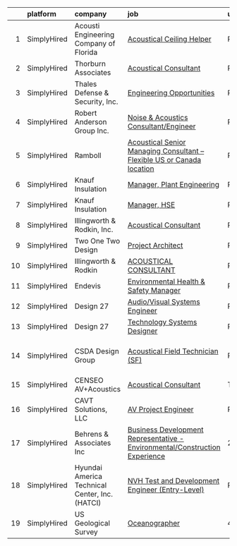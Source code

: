 

|    | platform    | company                                        | job                                                                                                                                                                                            | update_time   | location                      |
|---:|:------------|:-----------------------------------------------|:-----------------------------------------------------------------------------------------------------------------------------------------------------------------------------------------------|:--------------|:------------------------------|
|  1 | SimplyHired | Acousti Engineering Company of Florida         | [Acoustical Ceiling Helper](https://www.simplyhired.com/job/RFmnmZd2I4xnUnXVlhVJi2BpZx4tajRq7urjCTJ6hfYa_1PDG5LLuw?q=acoustical+engineering)                                                   | Recently      | Lake Worth, FL +4 locations   |
|  2 | SimplyHired | Thorburn Associates                            | [Acoustical Consultant](https://www.simplyhired.com/job/9jKxff2NaXXGffiLQGzpaj1AdYk46dV_bxOMSmviFK-EJKYbUXBj1Q?q=acoustical+engineering)                                                       | Recently      | Remote                        |
|  3 | SimplyHired | Thales Defense & Security, Inc.                | [Engineering Opportunities](https://www.simplyhired.com/job/GQYUDebkjM3Iv_RYWGEw3ZECINlu80qmZjsswCP-ZqQUiVLk-Zq0Dg?q=acoustical+engineering)                                                   | Recently      | New York, NY                  |
|  4 | SimplyHired | Robert Anderson Group Inc.                     | [Noise & Acoustics Consultant/Engineer](https://www.simplyhired.com/job/3RQyZ2epzGM_J7msygI1rKSrCCt5vftupBGmy5O7vl85YaWUn7J1Hw?q=acoustical+engineering)                                       | Recently      | Dearborn, MI                  |
|  5 | SimplyHired | Ramboll                                        | [Acoustical Senior Managing Consultant – Flexible US or Canada location](https://www.simplyhired.com/job/W2PWbhs2UMrs3XDBsK9uqzEs9FVE4MYbsLXISIySDvK53ReWNjAjsw?q=acoustical+engineering)      | Recently      | Emeryville, CA +2 locations   |
|  6 | SimplyHired | Knauf Insulation                               | [Manager, Plant Engineering](https://www.simplyhired.com/job/3n9ENNY1aOqWKdpZxjcCtnc9dN5xAsVB12bWeNtWVWnQh9_UlTpqBg?q=acoustical+engineering)                                                  | Recently      | Shelbyville, IN               |
|  7 | SimplyHired | Knauf Insulation                               | [Manager, HSE](https://www.simplyhired.com/job/M1FJDhO5daz9UFdfp0FZvermNQb9h6pnnEPc42REY2AeLPSRo_Id5Q?q=acoustical+engineering)                                                                | Recently      | Shasta Lake, CA               |
|  8 | SimplyHired | Illingworth & Rodkin, Inc.                     | [Acoustical Consultant](https://www.simplyhired.com/job/Jb8Whjjq6LlCyQZYP26GoZOKPYIG-nU40s1XhZBY6EWoJfk0qN6TnQ?q=acoustical+engineering)                                                       | Recently      | Cotati, CA                    |
|  9 | SimplyHired | Two One Two Design                             | [Project Architect](https://www.simplyhired.com/job/4thFo_rYa3eLIf0prraXtI3UvpiXm2cTnvzqhhJjY3v2wF1-aRuCXQ?q=acoustical+engineering)                                                           | Recently      | New York, NY                  |
| 10 | SimplyHired | Illingworth & Rodkin                           | [ACOUSTICAL CONSULTANT](https://www.simplyhired.com/job/LvSpEjwW0sOm97QtaBUJt_e_zhqlggCevyZWjwlge00X8wMMVZuN4Q?q=acoustical+engineering)                                                       | Recently      | Cotati, CA                    |
| 11 | SimplyHired | Endevis                                        | [Environmental Health & Safety Manager](https://www.simplyhired.com/job/1Z2JQ-xpo-eb2BmN2jS7yPEP2cw-u4v3S7GcTxdiLIQt_7di8e1L5g?q=acoustical+engineering)                                       | Recently      | Redding, CA                   |
| 12 | SimplyHired | Design 27                                      | [Audio/Visual Systems Engineer](https://www.simplyhired.com/job/6gN9R2hyiSu5PSotLK8jESzMZsSuKmFdYzT6DvbamACxeVMyLIcjoA?q=acoustical+engineering)                                               | Recently      | Indianapolis, IN              |
| 13 | SimplyHired | Design 27                                      | [Technology Systems Designer](https://www.simplyhired.com/job/xUG9wzUpSnX58f71f0FU9qjitshVRvCfTVUGsozHkTrsme5MJzdAbA?q=acoustical+engineering)                                                 | Recently      | Indianapolis, IN              |
| 14 | SimplyHired | CSDA Design Group                              | [Acoustical Field Technician (SF)](https://www.simplyhired.com/job/a9E8ML2hBfnKA72Xe6vOsfXrLzPKb9cSEf_NkyhyXHtASNGmJydKUg?q=acoustical+engineering)                                            | Recently      | San Francisco, CA +1 location |
| 15 | SimplyHired | CENSEO AV+Acoustics                            | [Acoustical Consultant](https://www.simplyhired.com/job/6JpKq_8tGudl4EtvkvFi1uwJe8U1S1S3kEv6lFXc7VtJgR-EpsQmWA?q=acoustical+engineering)                                                       | Today         | Hawaii                        |
| 16 | SimplyHired | CAVT Solutions, LLC                            | [AV Project Engineer](https://www.simplyhired.com/job/QyWO_lH0zp6hiPORvJqW7dv6dQq72igDnDnDg_0tKpIYvAC65Ytwmg?q=acoustical+engineering)                                                         | Recently      | North Andover, MA             |
| 17 | SimplyHired | Behrens & Associates Inc                       | [Business Development Representative - Environmental/Construction Experience](https://www.simplyhired.com/job/KEXhHHTJbZ5yqH0VFTYLN9lZ1CuJvddmqelZCMOIOj0ZmnDw8AGZtw?q=acoustical+engineering) | 2d            | San Jose, CA +4 locations     |
| 18 | SimplyHired | Hyundai America Technical Center, Inc. (HATCI) | [NVH Test and Development Engineer (Entry-Level)](https://www.simplyhired.com/job/m7FilndY3k7GfycmrY8pUuKoaBXtAW_n_oB1z3XzQKutlaFAFqgdCg?q=acoustical+engineering)                             | Recently      | Irvine, CA                    |
| 19 | SimplyHired | US Geological Survey                           | [Oceanographer](https://www.simplyhired.com/job/5cgmCldCznUvrOzeGanwfSGuLxnFP-JVrIwyIIbe-iS4nM-8_sGe4Q?q=acoustical+engineering)                                                               | 4d            | Santa Cruz, CA                |